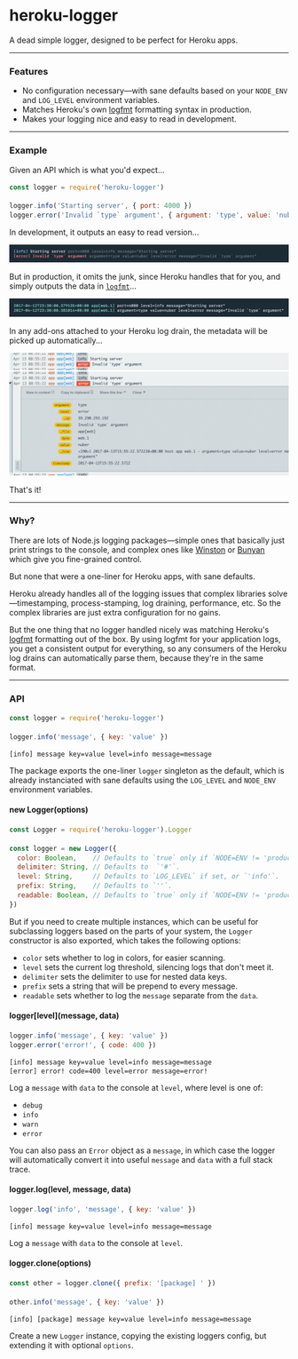 
# heroku-logger

A dead simple logger, designed to be perfect for Heroku apps.

---

### Features

- No configuration necessary—with sane defaults based on your `NODE_ENV` and `LOG_LEVEL` environment variables.
- Matches Heroku's own [logfmt](https://brandur.org/logfmt) formatting syntax in production.
- Makes your logging nice and easy to read in development.

---

### Example

Given an API which is what you'd expect...

```js
const logger = require('heroku-logger')

logger.info('Starting server', { port: 4000 })
logger.error('Invalid `type` argument', { argument: 'type', value: 'nuber' })
```

In development, it outputs an easy to read version...

![](./docs/screenshot-dev.png)

But in production, it omits the junk, since Heroku handles that for you, and simply outputs the data in [`logfmt`]()...

![](./docs/screenshot-prod.png)

In any add-ons attached to your Heroku log drain, the metadata will be picked up automatically...

![](./docs/screenshot-addon-collapsed.png)
![](./docs/screenshot-addon-expanded.png)

That's it!

---

### Why?

There are lots of Node.js logging packages—simple ones that basically just print strings to the console, and complex ones like [Winston](https://github.com/winstonjs/winston) or [Bunyan](https://github.com/trentm/node-bunyan) which give you fine-grained control.

But none that were a one-liner for Heroku apps, with sane defaults.

Heroku already handles all of the logging issues that complex libraries solve—timestamping, process-stamping, log draining, performance, etc. So the complex libraries are just extra configuration for no gains.

But the one thing that no logger handled nicely was matching Heroku's [logfmt](https://brandur.org/logfmt) formatting out of the box. By using logfmt for your application logs, you get a consistent output for everything, so any consumers of the Heroku log drains can automatically parse them, because they're in the same format.

---

### API

```js
const logger = require('heroku-logger')

logger.info('message', { key: 'value' })
```
```
[info] message key=value level=info message=message
```

The package exports the one-liner `logger` singleton as the default, which is already instanciated with sane defaults using the `LOG_LEVEL` and `NODE_ENV` environment variables.

#### new Logger(options)

```js
const Logger = require('heroku-logger').Logger

const logger = new Logger({
  color: Boolean,    // Defaults to `true` only if `NODE=ENV != 'production'`.
  delimiter: String, // Defaults to  `'#'`.
  level: String,     // Defaults to `LOG_LEVEL` if set, or `'info'`.
  prefix: String,    // Defaults to `''`.
  readable: Boolean, // Defaults to `true` only if `NODE=ENV != 'production'`.
})
```

But if you need to create multiple instances, which can be useful for subclassing loggers based on the parts of your system, the `Logger` constructor is also exported, which takes the following options:

- `color` sets whether to log in colors, for easier scanning.
- `level` sets the current log threshold, silencing logs that don't meet it.
- `delimiter` sets the delimiter to use for nested data keys.
- `prefix` sets a string that will be prepend to every message.
- `readable` sets whether to log the `message` separate from the `data`.

#### logger\[level\](message, data)

```js
logger.info('message', { key: 'value' })
logger.error('error!', { code: 400 })
```
```
[info] message key=value level=info message=message
[error] error! code=400 level=error message=error!
```

Log a `message` with `data` to the console at `level`, where level is one of:

- `debug`
- `info`
- `warn`
- `error`

You can also pass an `Error` object as a `message`, in which case the logger will automatically convert it into useful `message` and `data` with a full stack trace.

#### logger.log(level, message, data)

```js
logger.log('info', 'message', { key: 'value' })
```
```
[info] message key=value level=info message=message
```

Log a `message` with `data` to the console at `level`.

#### logger.clone(options)

```js
const other = logger.clone({ prefix: '[package] ' })

other.info('message', { key: 'value' })
```
```
[info] [package] message key=value level=info message=message
```

Create a new `Logger` instance, copying the existing loggers config, but extending it with optional `options`.

